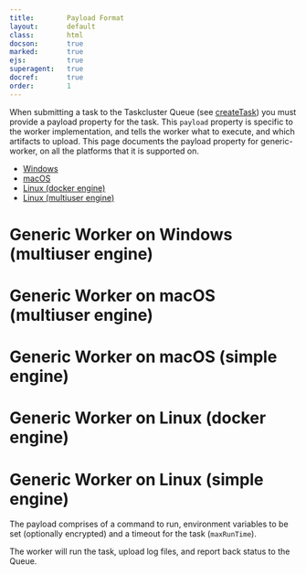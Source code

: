 ```yaml
---
title:        Payload Format
layout:       default
class:        html
docson:       true
marked:       true
ejs:          true
superagent:   true
docref:       true
order:        1
---
```


When submitting a task to the Taskcluster Queue (see
[createTask](/reference/platform/queue/reference/api-docs#createTask)) you must
provide a payload property for the task. This `payload` property is specific to
the worker implementation, and tells the worker what to execute, and which
artifacts to upload. This page documents the payload property for
generic-worker, on all the platforms that it is supported on.

* [Windows](#generic-worker-on-windows-multiuser-engine)
* [macOS](#generic-worker-on-macos-multiuser-engine)
* [Linux (docker engine)](#generic-worker-on-linux-docker-engine)
* [Linux (multiuser engine)](#generic-worker-on-linux-multiuser-engine)


# Generic Worker on Windows (multiuser engine)

<div data-render-schema="https://schemas.taskcluster.net/generic-worker/v1/windows.json"></div>

# Generic Worker on macOS (multiuser engine)

<div data-render-schema="https://schemas.taskcluster.net/generic-worker/v1/posix.json"></div>

# Generic Worker on macOS (simple engine)

<div data-render-schema="https://schemas.taskcluster.net/generic-worker/v1/posix.json"></div>

# Generic Worker on Linux (docker engine)

<div data-render-schema="https://schemas.taskcluster.net/generic-worker/v1/docker.json"></div>

# Generic Worker on Linux (simple engine)

<div data-render-schema="https://schemas.taskcluster.net/generic-worker/v1/posix.json"></div>

The payload comprises of a command to run, environment variables to be set
(optionally encrypted) and a timeout for the task (`maxRunTime`).

The worker will run the task, upload log files, and report back status to the
Queue.
